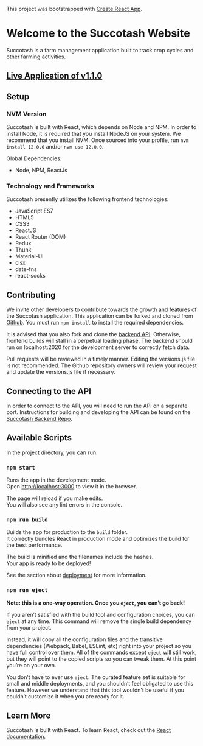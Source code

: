 This project was bootstrapped with [Create React App](https://github.com/facebook/create-react-app).

# Welcome to the Succotash Website

Succotash is a farm management application built to track crop cycles and other farming activities.

## [Live Application of v1.1.0](https://succotash-app.herokuapp.com)

## Setup

### NVM Version
Succotash is built with React, which depends on Node and NPM. In order to
install Node, it is required that you install NodeJS on your system. We
recommend that you install NVM. Once sourced into your profile,
run `nvm install 12.0.0` and/or `nvm use 12.0.0`. 

Global Dependencies:

* Node, NPM, ReactJs

### Technology and Frameworks

Succotash presently utilizes the following frontend technologies:

* JavaScript ES7
* HTML5
* CSS3
* ReactJS
* React Router (DOM)
* Redux
* Thunk
* Material-UI
* clsx
* date-fns
* react-socks


## Contributing

We invite other developers to contribute towards the growth and features of the Succotash application. This application can be forked and cloned from [Github](https://github.com/mattbechtel1/succotash-frontend). You must run `npm install` to install the required dependencies.

It is advised that you also fork and clone the [backend API](https://github.com/mattbechtel1/succotash-backend). Otherwise, frontend builds will stall in a perpetual loading phase. The backend should run on localhost:2020 for the development server to correctly fetch data.

Pull requests will be reviewed in a timely manner. Editing the versions.js file is not recommended. The Github repository owners will review your request and update the versions.js
file if necessary.

## Connecting to the API

In order to connect to the API, you will need to run the API on a separate port.
Instructions for building and developing the API can be found on the 
[Succotash Backend Repo](https://github.com/mattbechtel1/succotash-backend).

## Available Scripts

In the project directory, you can run:

### `npm start`

Runs the app in the development mode.<br />
Open [http://localhost:3000](http://localhost:3000) to view it in the browser.

The page will reload if you make edits.<br />
You will also see any lint errors in the console.

### `npm run build`

Builds the app for production to the `build` folder.<br />
It correctly bundles React in production mode and optimizes the build for the best performance.

The build is minified and the filenames include the hashes.<br />
Your app is ready to be deployed!

See the section about [deployment](https://facebook.github.io/create-react-app/docs/deployment) for more information.

### `npm run eject`

**Note: this is a one-way operation. Once you `eject`, you can’t go back!**

If you aren’t satisfied with the build tool and configuration choices, you can `eject` at any time. This command will remove the single build dependency from your project.

Instead, it will copy all the configuration files and the transitive dependencies (Webpack, Babel, ESLint, etc) right into your project so you have full control over them. All of the commands except `eject` will still work, but they will point to the copied scripts so you can tweak them. At this point you’re on your own.

You don’t have to ever use `eject`. The curated feature set is suitable for small and middle deployments, and you shouldn’t feel obligated to use this feature. However we understand that this tool wouldn’t be useful if you couldn’t customize it when you are ready for it.

## Learn More

Succotash is built with React. To learn React, check out the [React documentation](https://reactjs.org/).
